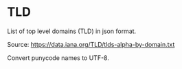 # TLD

List of top level domains (TLD) in json format. 

Source: https://data.iana.org/TLD/tlds-alpha-by-domain.txt

Convert punycode names to UTF-8.
